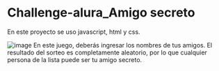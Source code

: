 # Challenge-alura_Amigo secreto
En este proyecto se uso javascript, html y css.

![image](https://github.com/user-attachments/assets/f8532819-c4f4-46c8-a9e5-7b0eb916d386)
En este juego, deberás ingresar los nombres de tus amigos. 
El resultado del sorteo es completamente aleatorio, por lo que cualquier persona de la lista puede ser tu amigo secreto.

